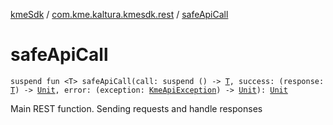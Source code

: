 [kmeSdk](../index.md) / [com.kme.kaltura.kmesdk.rest](index.md) / [safeApiCall](./safe-api-call.md)

# safeApiCall

`suspend fun <T> safeApiCall(call: suspend () -> `[`T`](safe-api-call.md#T)`, success: (response: `[`T`](safe-api-call.md#T)`) -> `[`Unit`](https://kotlinlang.org/api/latest/jvm/stdlib/kotlin/-unit/index.html)`, error: (exception: `[`KmeApiException`](-kme-api-exception/index.md)`) -> `[`Unit`](https://kotlinlang.org/api/latest/jvm/stdlib/kotlin/-unit/index.html)`): `[`Unit`](https://kotlinlang.org/api/latest/jvm/stdlib/kotlin/-unit/index.html)

Main REST function. Sending requests and handle responses

